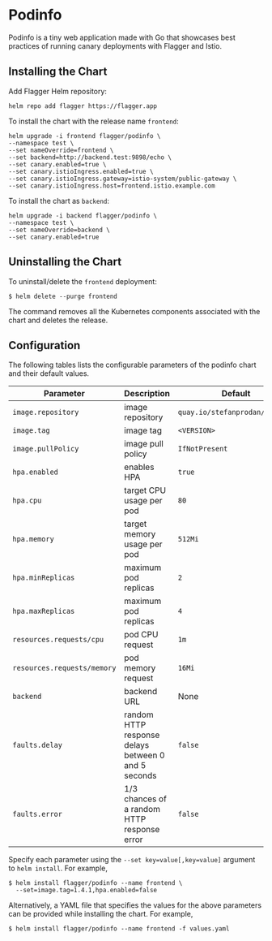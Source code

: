# Podinfo

Podinfo is a tiny web application made with Go 
that showcases best practices of running canary deployments with Flagger and Istio.

## Installing the Chart

Add Flagger Helm repository:

```console
helm repo add flagger https://flagger.app
```

To install the chart with the release name `frontend`:

```console
helm upgrade -i frontend flagger/podinfo \
--namespace test \
--set nameOverride=frontend \
--set backend=http://backend.test:9898/echo \
--set canary.enabled=true \
--set canary.istioIngress.enabled=true \
--set canary.istioIngress.gateway=istio-system/public-gateway \
--set canary.istioIngress.host=frontend.istio.example.com
```

To install the chart as `backend`:

```console
helm upgrade -i backend flagger/podinfo \
--namespace test \
--set nameOverride=backend \
--set canary.enabled=true 
```

## Uninstalling the Chart

To uninstall/delete the `frontend` deployment:

```console
$ helm delete --purge frontend
```

The command removes all the Kubernetes components associated with the chart and deletes the release.

## Configuration

The following tables lists the configurable parameters of the podinfo chart and their default values.

Parameter | Description | Default
--- | --- | ---
`image.repository` | image repository | `quay.io/stefanprodan/podinfo`
`image.tag` | image tag | `<VERSION>`
`image.pullPolicy` | image pull policy | `IfNotPresent`
`hpa.enabled` | enables HPA | `true`
`hpa.cpu` | target CPU usage per pod | `80`
`hpa.memory` | target memory usage per pod | `512Mi`
`hpa.minReplicas` | maximum pod replicas | `2`
`hpa.maxReplicas` | maximum pod replicas | `4`
`resources.requests/cpu` | pod CPU request | `1m`
`resources.requests/memory` | pod memory request | `16Mi`
`backend` | backend URL | None
`faults.delay` | random HTTP response delays between 0 and 5 seconds | `false`
`faults.error` | 1/3 chances of a random HTTP response error | `false`

Specify each parameter using the `--set key=value[,key=value]` argument to `helm install`. For example,

```console
$ helm install flagger/podinfo --name frontend \
  --set=image.tag=1.4.1,hpa.enabled=false
```

Alternatively, a YAML file that specifies the values for the above parameters can be provided while installing the chart. For example,

```console
$ helm install flagger/podinfo --name frontend -f values.yaml
```



